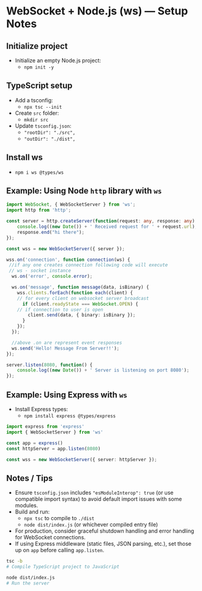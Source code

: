 # WebSocket + Node.js (ws) — Setup Notes

## Initialize project
- Initialize an empty Node.js project:
  - `npm init -y`

## TypeScript setup
- Add a tsconfig:
  - `npx tsc --init`
- Create `src` folder:
  - `mkdir src`
- Update `tsconfig.json`:
  - `"rootDir": "./src",`
  - `"outDir": "./dist",`

## Install ws
- `npm i ws @types/ws`

## Example: Using Node `http` library with `ws`
```ts
import WebSocket, { WebSocketServer } from 'ws';
import http from 'http';

const server = http.createServer(function(request: any, response: any) {
    console.log((new Date()) + ' Received request for ' + request.url);
    response.end("hi there");
});

const wss = new WebSocketServer({ server });

wss.on('connection', function connection(ws) {
 //if any one creates connection following code will execute
 // ws - socket instance
  ws.on('error', console.error);

  ws.on('message', function message(data, isBinary) {
    wss.clients.forEach(function each(client) {
    // for every client on websocket server broadcast
      if (client.readyState === WebSocket.OPEN) {
    // if connection to user is open
        client.send(data, { binary: isBinary });
      }
    });
  });

  //above .on are represent event responses
  ws.send('Hello! Message From Server!!');
});

server.listen(8080, function() {
    console.log((new Date()) + ' Server is listening on port 8080');
});
```

## Example: Using Express with `ws`
- Install Express types:
  - `npm install express @types/express`

```ts
import express from 'express'
import { WebSocketServer } from 'ws'

const app = express()
const httpServer = app.listen(8080)

const wss = new WebSocketServer({ server: httpServer });
```

## Notes / Tips
- Ensure `tsconfig.json` includes `"esModuleInterop": true` (or use compatible import syntax) to avoid default import issues with some modules.
- Build and run:
  - `npx tsc` to compile to `./dist`
  - `node dist/index.js` (or whichever compiled entry file)
- For production, consider graceful shutdown handling and error handling for WebSocket connections.
- If using Express middleware (static files, JSON parsing, etc.), set those up on `app` before calling `app.listen`.

```bash
tsc -b
# Compile TypeScript project to JavaScript

node dist/index.js
# Run the server
```
